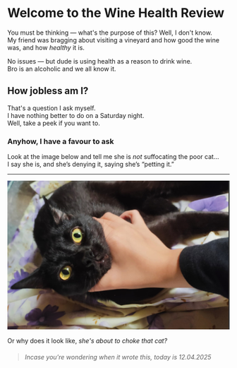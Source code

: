 # **Welcome to the Wine Health Review**

You must be thinking — what's the purpose of this? Well, I don't know.  
My friend was bragging about visiting a vineyard and how good the wine was, and how *healthy* it is.

No issues — but dude is using health as a reason to drink wine.  
Bro is an alcoholic and we all know it.

## **How jobless am I?**

That's a question I ask myself.  
I have nothing better to do on a Saturday night.  
Well, take a peek if you want to.

### **Anyhow, I have a favour to ask**

Look at the image below and tell me she is *not* suffocating the poor cat...  
I say she is, and she’s denying it, saying she’s “petting it.”

---

![cat](assets/cat.PNG)

Or why does it look like, *she's about to choke that cat?*  

> ###### Incase you're wondering when it wrote this, today is 12.04.2025


